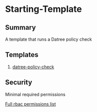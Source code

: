 # Starting-Template

## Summary

A template that runs a Datree policy check

## Templates


1. [datree-policy-check](https://github.com/codefresh-io/argo-hub/blob/main/workflows/datree/versions/0.0.1/docs/datree-policy-check.md)


## Security

Minimal required permissions

[Full rbac permissions list](https://github.com/codefresh-io/argo-hub/blob/main/workflows/datree/versions/0.0.1/rbac.yaml)
